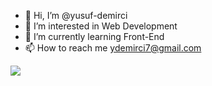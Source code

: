 - 👋 Hi, I’m @yusuf-demirci
- 👀 I’m interested in Web Development
- 🌱 I’m currently learning Front-End
- 📫 How to reach me ydemirci7@gmail.com


<img align="center" src="https://github-readme-stats.vercel.app/api//?username=<USERNAME>&theme=<THEME_NAME>" />


<!---
Yusuf-D/Yusuf-D is a ✨ special ✨ repository because its `README.md` (this file) appears on your GitHub profile.
You can click the Preview link to take a look at your changes.
--->

